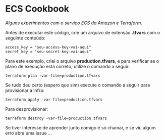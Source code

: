 # ECS Cookbook
*Alguns experimentos com o serviço ECS da Amazon e Terraform.*

Antes de executar este código, crie um arquivo de extensão **.tfvars** com o seguinte conteúdo:

```
access_key = "seu-access-key-vai-aqui"
secret_key = "seu-secret-key-vai-aqui"
```

Para este exemplo, criei o arquivo **production.tfvars**, e para verificar se o plano de execução está correto, utilize o comando a seguir:

```
terraform plan -var-file=production.tfvars
```

Se tudo deu certo (espero que sim) execute o comando a seguir para provisionar a infra:

```
terraform apply -var-file=production.tfvars
```

Para desprovisionar:

```
terraform destroy -var-file=production.tfvars
```

Se tiver interesse de aprender junto comigo é só chamar, e se viu algum erro abra uma issue ...
